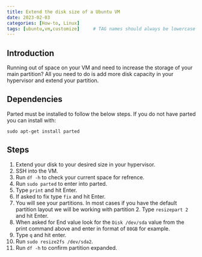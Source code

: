 ```yaml
---
title: Extend the disk size of a Ubuntu VM 
date: 2023-02-03
categories: [How-to, Linux]
tags: [ubuntu,vm,customize]     # TAG names should always be lowercase
---
```


## Introduction

Running out of space on your VM and need to increase the storage of your main partition? All you need to do is add more disk capacity in your hypervisor and extend your partition.

## Dependencies

Parted must be installed to follow the below steps. If you do not have parted you can install with:
```shell
sudo apt-get install parted
```

## Steps
1. Extend your disk to your desired size in your hypervisor.
2. SSH into the VM.
3. Run `df -h` to check your current space for refrence.
4. Run `sudo parted` to enter into parted.
5. Type `print` and hit Enter.
6. If asked to fix type `fix` and hit Enter.
7. You will see your partitions. In most cases if you have the default partition layout we will be working with partition 2. Type `resizepart 2` and hit Enter.
8. When asked for End value look for the `Disk /dev/sda` value from the print command above and enter in format of `80GB` for example.
9. Type `q` and hit enter.
10. Run `sudo resize2fs /dev/sda2`.
11. Run `df -h` to confirm partition expanded.
